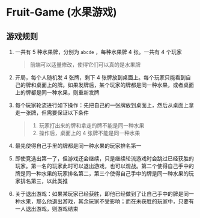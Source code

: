 # Fruit-Game (水果游戏)

## 游戏规则

1. 一共有 5 种水果牌，分别为 `abcde` ，每种水果牌 4 张。一共有 4 个玩家

    > 前端可以适量修改，使得它们可以真的是水果牌

2. 开局，每个人随机发 4 张牌，剩下 4 张牌放到桌面上。每个玩家只能看到自己的牌和桌面上的牌。如果发牌后，某个玩家的牌都是同一种水果，或者桌面上的牌都是同一种水果，则重新发牌
3. 每个玩家轮流进行如下操作：先把自己的一张牌放到桌面上，然后从桌面上拿走一张牌，但需要保证以下条件

    > 1. 玩家打出来的牌和拿走的牌不能是同一种水果
    > 2. 操作后，桌面上的 4 张牌不能是同一种水果

4. 最先使得自己手里的牌都是同一种水果的玩家排名第一
5. 即使竞选出第一了，但游戏还会继续，只是继续轮流游戏时会跳过已经获胜的玩家。第一名的玩家此时可以退出游戏，也可以观战。第二个使得自己手中的牌是同一种水果的玩家排名第二，第三个使得自己手中的牌是同一种水果的玩家排名第三，以此类推
6. 关于退出游戏：如果某玩家已经获胜，即他已经做到了让自己手中的牌是同一种水果，那么他退出游戏，其余玩家不受影响；而在未获胜的玩家中，只要有一人退出游戏，则游戏结束
